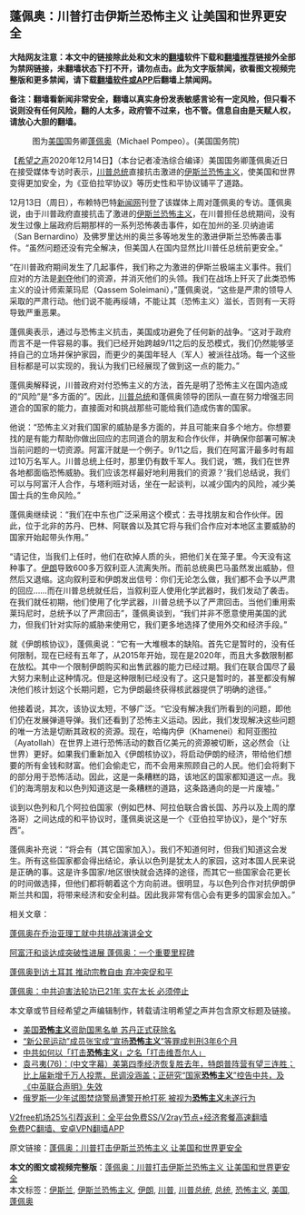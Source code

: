  <h2>蓬佩奥：川普打击伊斯兰恐怖主义 让美国和世界更安全</h2> <p class="notice"><b>大陆网友注意：本文中的链接除此处和文末的<a href="https://github.com/bannedbook/fanqiang" >翻墙</a>软件下载和<a href="https://github.com/killgcd/justmysocks/blob/master/README.md">翻墙推荐</a>链接外全部为禁网链接，未翻墙状态下打不开，请勿点击。此为文字版禁闻，欲看图文视频完整版和更多禁闻，请下载<a href="https://github.com/bannedbook/fanqiang">翻墙软件或APP</a>后翻墙上禁闻网。</p><p>备注：翻墙看新闻非常安全，翻墙以真实身份发表敏感言论有一定风险，但只看不说则没有任何风险，翻的人太多，政府管不过来，也不管。信息自由是天赋人权，请放心大胆的翻墙。</b></p>  <div class="entry"> <figure><figcaption>图为<a href="https://www.bannedbook.org/bnews/tag/%e7%be%8e%e5%9b%bd/" class="st_tag internal_tag" rel="tag" title="标签 美国 下的日志">美国</a>国务卿<a href="https://www.bannedbook.org/bnews/tag/%E8%93%AC%E4%BD%A9%E5%A5%A5/" class="st_tag internal_tag" rel="tag" title="标签 蓬佩奥 下的日志">蓬佩奥</a>（Michael Pompeo）。(美国国务院)</figcaption></figure> <p>【<span class='wp_keywordlink_affiliate'><a href="https://www.soundofhope.org" title="希望之声" target="_blank">希望之声</a></span>2020年12月14日】（本台记者凌浩综合编译）美国国务卿蓬佩奥近日在接受媒体专访时表示，<a href="https://www.bannedbook.org/bnews/tag/%e5%b7%9d%e6%99%ae/" class="st_tag internal_tag" rel="tag" title="标签 川普 下的日志">川普</a><a href="https://www.bannedbook.org/bnews/tag/%e6%80%bb%e7%bb%9f/" class="st_tag internal_tag" rel="tag" title="标签 总统 下的日志">总统</a>直接抗击激进的<a href="https://www.bannedbook.org/bnews/tag/%e4%bc%8a%e6%96%af%e5%85%b0%e6%81%90%e6%80%96%e4%b8%bb%e4%b9%89/" class="st_tag internal_tag" rel="tag" title="标签 伊斯兰恐怖主义 下的日志">伊斯兰恐怖主义</a>，使美国和世界变得更加安全，为《亚伯拉罕协议》等历史性和平协议铺平了道路。</p> <p>12月13日（周日），布赖特巴特<span class='wp_keywordlink_affiliate'><a href="https://www.bannedbook.org/" title="新闻网">新闻网</a></span>刊登了该媒体上周对蓬佩奥的专访。蓬佩奥说，由于川普政府直接抗击了激进的<a href="https://www.bannedbook.org/bnews/tag/%e4%bc%8a%e6%96%af%e5%85%b0/" class="st_tag internal_tag" rel="tag" title="标签 伊斯兰 下的日志">伊斯兰</a><a href="https://www.bannedbook.org/bnews/tag/%e6%81%90%e6%80%96%e4%b8%bb%e4%b9%89/" class="st_tag internal_tag" rel="tag" title="标签 恐怖主义 下的日志">恐怖主义</a>，在川普担任总统期间，没有发生过像上届政府后期那样的一系列恐怖袭击事件，如在加州的圣.贝纳迪诺（San Bernardino）及佛罗里达州的奥兰多等地发生的激进伊斯兰恐怖袭击事件。“虽然问题还没有完全解决，但美国人在国内显然比川普任总统前更安全。”</p> <p>“在川普政府期间发生了几起事件，我们称之为激进的伊斯兰极端主义事件。我们应对的方法是<span class='wp_keywordlink'><a href="https://www.bannedbook.org/forum2/topic21.html" title="《剥夺》 黄建民 著" target="_blank">剥夺</a></span>他们的资源，并消灭他们的头领。我们在战场上歼灭了此类恐怖主义的设计师索莱玛尼（Qassem Soleimani），”蓬佩奥说，“这些是严肃的领导人采取的严肃行动。他们说不能再绥靖，不能让其（恐怖主义）滋长，否则有一天将导致严重恶果。</p> <p>蓬佩奥表示，通过与恐怖主义抗击，美国成功避免了任何新的战争。“这对于政府而言不是一件容易的事。我们已经开始跨越9/11之后的反恐模式，我们仍然能够坚持自己的立场并保护家园，而更少的美国年轻人（军人）被派往战场。每一个这些目标都是可以实现的，我认为我们已经展现了做到这一点的能力。”</p>  <p>蓬佩奥解释说，川普政府对付恐怖主义的方法，首先是明了恐怖主义在国内造成的“风险”是“多方面的”。因此，<a href="https://www.bannedbook.org/bnews/tag/%E5%B7%9D%E6%99%AE%E6%80%BB%E7%BB%9F/" class="st_tag internal_tag" rel="tag" title="标签 川普总统 下的日志">川普总统</a>和蓬佩奥领导的团队一直在努力增强志同道合的国家的能力，直接面对和挑战那些可能给我们造成伤害的国家。</p> <p>他说：“恐怖主义对我们国家的威胁是多方面的，并且可能来自多个地方。你想要找的是有能力帮助你做出回应的志同道合的朋友和合作伙伴，并确保你部署可解决当前问题的一切资源。阿富汗就是一个例子。9/11之后，我们在阿富汗最多时有超过10万名军人。川普总统上任时，那里仍有数千军人。我们说，‘瞧，我们在世界各地都面临恐怖威胁。我们应该怎样最好地利用我们的资源？’我们总结说，我们可以与阿富汗人合作，与塔利班对话，坐在一起谈判，以减少国内的风险，减少美国士兵的生命风险。”</p> <p>蓬佩奥继续说：“我们在中东也广泛采用这个模式：去寻找朋友和合作伙伴。因此，位于北非的苏丹、巴林、阿联酋以及其它将与我们合作应对本地区主要威胁的国家开始起带头作用。”</p> <p>“请记住，当我们上任时，他们在砍掉人质的头，把他们关在笼子里。今天没有这种事了。<a href="https://www.bannedbook.org/bnews/tag/%e4%bc%8a%e6%9c%97/" class="st_tag internal_tag" rel="tag" title="标签 伊朗 下的日志">伊朗</a>导致600多万叙利亚人流离失所。而前总统奥巴马虽然发出威胁，但然后又退缩。这向叙利亚和伊朗发出信号：你们无论怎么做，我们都不会予以严肃的回应……而在川普总统就任后，当叙利亚人使用化学武器时，我们发动了袭击。在我们就任初期，他们使用了化学武器，川普总统予以了严肃回击。当他们重用索莱玛尼时，总统予以了严肃回击”，蓬佩奥谈到，“我们并非不愿意使用美国的武力，但我们针对实际的威胁来使用它，我们更多地选择了使用外交和经济手段。”</p>  <p>就《伊朗核协议》，蓬佩奥说：“它有一大堆根本的缺陷。首先它是暂时的，没有任何限制，现在已经有五年了，从2015年开始，现在是2020年，而且大多数限制都在放松。其中一个限制伊朗购买和出售武器的能力已经过期。我们在联合国尽了最大努力来制止这种情况。但是这种限制已经没有了。这只是暂时的，甚至都没有解决他们核计划这个长期问题，它为伊朗最终获得核武器提供了明确的途径。”</p> <p>他接着说，其次，该协议太短，不够广泛。“它没有解决我们所看到的问题，即他们仍在发展弹道导弹。我们还看到了恐怖主义运动。因此，我们发现解决这些问题的唯一方法是切断其政权的资源。现在，哈梅内伊（Khamenei）和阿亚图拉（Ayatollah）在世界上进行恐怖活动的数百亿美元的资源被切断，这必然会（让世界）更好。如果我们重新加入《伊朗核协议》，将启动伊朗的经济，带给他们想要的所有金钱和财富。他们会偷走它，而不会用来照顾自己的人民。他们会将剩下的部分用于恐怖活动。因此，这是一条糟糕的路，该地区的国家都知道这一点。我们的海湾朋友和以色列知道这是一条糟糕的道路，这条路通向的是一片废墟。”</p> <p>谈到以色列和几个阿拉伯国家（例如巴林、阿拉伯联合酋长国、苏丹以及上周的摩洛哥）之间达成的和平协议时，蓬佩奥说这是一个《亚伯拉罕协议》，是个“好东西”。</p> <p>蓬佩奥补充说：“将会有（其它国家加入）。我们不知道何时，但我们知道这会发生。所有这些国家都会得出结论，承认以色列是犹太人的家园，这对本国人民来说是正确的事。这是许多国家/地区很快就会选择的途径，而其它一些国家会花更长的时间做选择，但他们都将朝着这个方向前进。很明显，与以色列合作对抗伊朗伊斯兰共和国，将带来经济和安全利益。因此我非常有信心会有更多的国家会加入。”</p>  <p>相关文章：</p> <p><a href="https://www.soundofhope.org/post/452638">蓬佩奥在乔治亚理工就中共挑战演讲全文</a></p> <p><a href="https://www.soundofhope.org/post/449659">阿富汗和谈达成突破性进展 蓬佩奥：一个重要里程碑</a></p> <p><a href="https://www.soundofhope.org/post/444358">蓬佩奥到访土耳其 推动宗教自由 弃冲突促和平</a></p>  <p><a href="https://www.soundofhope.org/post/402907">蓬佩奥：中共迫害法轮功已21年 实在太长 必须停止</a></p> <p>本文章或节目经希望之声编辑制作，转载请注明希望之声并包含原文标题及链接。</p> <ul class='op-related-articles' title='相关阅读'> <li><a href='https://www.bannedbook.org/bnews/worldnews/20201214/1447674.html' target='_blank'>美国<b>恐怖主义</b>资助国黑名单 苏丹正式获除名</a></li> <li><a href='https://www.bannedbook.org/bnews/headline/20201110/1428962.html' target='_blank'>“新公民运动”成员张宝成“宣扬<b>恐怖主义</b>”等罪成判刑3年6个月</a></li> <li><a href='https://www.bannedbook.org/bnews/headline/20201109/1428213.html' target='_blank'>中共如何以「打击<b>恐怖主义</b>」之名「打击维吾尔人」</a></li> <li><a href='https://www.bannedbook.org/bnews/bannedvideo/20201101/1424050.html' target='_blank'>袁弓夷(76)：(中文字幕）美第四季经济恢复胜去年，特朗普阵营有望三连胜；比上届新增千万人投票，民调没涵盖；正研究“国家<b>恐怖主义</b>”控告中共，及《中英联合声明》失效</a></li> <li><a href='https://www.bannedbook.org/bnews/baitai/20201030/1422885.html' target='_blank'>俄罗斯一少年试图焚烧警局遭警开枪打死 被视为<b>恐怖主义</b>未遂行为</a></li> </ul> <p class="texttj"> <a href="https://github.com/bannedbook/fanqiang/wiki/V2ray%E6%9C%BA%E5%9C%BA" target="_blank">V2free机场25%引荐返利：全平台免费SS/V2ray节点+经济套餐高速翻墙</a><br/> <a href="https://github.com/bannedbook/fanqiang/wiki/%E7%A6%81%E9%97%BB%E7%BD%91%E5%AE%89%E5%8D%93%E7%BF%BB%E5%A2%99%E6%96%B0%E9%97%BBAPP" target="_blank">免费PC翻墙、安卓VPN翻墙APP</a></p><p>原文链接：<a class="src_link"  href="https://www.soundofhope.org/post/453544" target="_blank">蓬佩奥：川普打击伊斯兰恐怖主义 让美国和世界更安全</a></p><a name='sharetosocial'></a>       <div><b>本文的图文或视频完整版</b>：<a href='https://www.bannedbook.org/bnews/comments/20201215/1447775.html'>蓬佩奥：川普打击伊斯兰恐怖主义 让美国和世界更安全</a></div>  </div><!--END ENTRY--> <div class="postfooter"> <div>本文标签：<a href="https://www.bannedbook.org/bnews/tag/%e4%bc%8a%e6%96%af%e5%85%b0/" rel="tag">伊斯兰</a>, <a href="https://www.bannedbook.org/bnews/tag/%e4%bc%8a%e6%96%af%e5%85%b0%e6%81%90%e6%80%96%e4%b8%bb%e4%b9%89/" rel="tag">伊斯兰恐怖主义</a>, <a href="https://www.bannedbook.org/bnews/tag/%e4%bc%8a%e6%9c%97/" rel="tag">伊朗</a>, <a href="https://www.bannedbook.org/bnews/tag/%e5%b7%9d%e6%99%ae/" rel="tag">川普</a>, <a href="https://www.bannedbook.org/bnews/tag/%E5%B7%9D%E6%99%AE%E6%80%BB%E7%BB%9F/" rel="tag">川普总统</a>, <a href="https://www.bannedbook.org/bnews/tag/%e6%80%bb%e7%bb%9f/" rel="tag">总统</a>, <a href="https://www.bannedbook.org/bnews/tag/%e6%81%90%e6%80%96%e4%b8%bb%e4%b9%89/" rel="tag">恐怖主义</a>, <a href="https://www.bannedbook.org/bnews/tag/%e7%be%8e%e5%9b%bd/" rel="tag">美国</a>, <a href="https://www.bannedbook.org/bnews/tag/%E8%93%AC%E4%BD%A9%E5%A5%A5/" rel="tag">蓬佩奥</a></div>  </div><!--END POSTFOOTER--> 